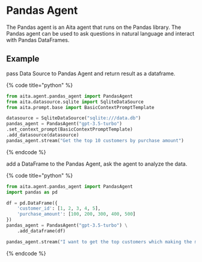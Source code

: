 # Pandas Agent

The Pandas agent is an Aita agent that runs on the Pandas library.
The Pandas agent can be used to ask questions in natural language and interact with Pandas DataFrames.

## Example

pass Data Source to Pandas Agent and return result as a dataframe.

{% code title="python" %}

```python
from aita.agent.pandas_agent import PandasAgent
from aita.datasource.sqlite import SqliteDataSource
from aita.prompt.base import BasicContextPromptTemplate

datasource = SqliteDataSource("sqlite:///data.db")
pandas_agent = PandasAgent("gpt-3.5-turbo")
.set_context_prompt(BasicContextPromptTemplate)
.add_datasource(datasource)
pandas_agent.stream("Get the top 10 customers by purchase amount")
```
{% endcode %}

add a DataFrame to the Pandas Agent, ask the agent to analyze the data.

{% code title="python" %}
```python
from aita.agent.pandas_agent import PandasAgent
import pandas as pd

df = pd.DataFrame({
    'customer_id': [1, 2, 3, 4, 5],
    'purchase_amount': [100, 200, 300, 400, 500]
})
pandas_agent = PandasAgent("gpt-3.5-turbo") \
    .add_dataframe(df)

pandas_agent.stream("I want to get the top customers which making the most purchases")
```
{% endcode %}
